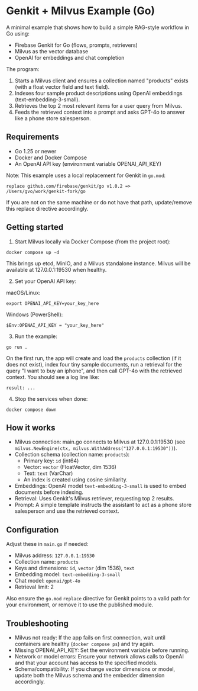 # Genkit + Milvus Example (Go)

A minimal example that shows how to build a simple RAG-style workflow in Go using:
- Firebase Genkit for Go (flows, prompts, retrievers)
- Milvus as the vector database
- OpenAI for embeddings and chat completion

The program:
1. Starts a Milvus client and ensures a collection named "products" exists (with a float vector field and text field).
2. Indexes four sample product descriptions using OpenAI embeddings (text-embedding-3-small).
3. Retrieves the top 2 most relevant items for a user query from Milvus.
4. Feeds the retrieved context into a prompt and asks GPT-4o to answer like a phone store salesperson.


## Requirements
- Go 1.25 or newer
- Docker and Docker Compose
- An OpenAI API key (environment variable OPENAI_API_KEY)

Note: This example uses a local replacement for Genkit in `go.mod`:

```
replace github.com/firebase/genkit/go v1.0.2 => /Users/gvo/work/genkit-fork/go
```

If you are not on the same machine or do not have that path, update/remove this replace directive accordingly.


## Getting started

1) Start Milvus locally via Docker Compose (from the project root):

```
docker compose up -d
```

This brings up etcd, MinIO, and a Milvus standalone instance. Milvus will be available at 127.0.0.1:19530 when healthy.

2) Set your OpenAI API key:

macOS/Linux:
```
export OPENAI_API_KEY=your_key_here
```
Windows (PowerShell):
```
$Env:OPENAI_API_KEY = "your_key_here"
```

3) Run the example:

```
go run .
```

On the first run, the app will create and load the `products` collection (if it does not exist), index four tiny sample documents, run a retrieval for the query "I want to buy an iphone", and then call GPT-4o with the retrieved context. You should see a log line like:

```
result: ...
```

4) Stop the services when done:

```
docker compose down
```


## How it works
- Milvus connection: main.go connects to Milvus at 127.0.0.1:19530 (see `milvus.NewEngine(ctx, milvus.WithAddress("127.0.0.1:19530"))`).
- Collection schema (collection name: `products`):
  - Primary key: `id` (int64)
  - Vector: `vector` (FloatVector, dim 1536)
  - Text: `text` (VarChar)
  - An index is created using cosine similarity.
- Embeddings: OpenAI model `text-embedding-3-small` is used to embed documents before indexing.
- Retrieval: Uses Genkit's Milvus retriever, requesting top 2 results.
- Prompt: A simple template instructs the assistant to act as a phone store salesperson and use the retrieved context.


## Configuration
Adjust these in `main.go` if needed:
- Milvus address: `127.0.0.1:19530`
- Collection name: `products`
- Keys and dimensions: `id`, `vector` (dim 1536), `text`
- Embedding model: `text-embedding-3-small`
- Chat model: `openai/gpt-4o`
- Retrieval limit: 2

Also ensure the `go.mod` `replace` directive for Genkit points to a valid path for your environment, or remove it to use the published module.


## Troubleshooting
- Milvus not ready: If the app fails on first connection, wait until containers are healthy (`docker compose ps`) and try again.
- Missing OPENAI_API_KEY: Set the environment variable before running.
- Network or model errors: Ensure your network allows calls to OpenAI and that your account has access to the specified models.
- Schema/compatibility: If you change vector dimensions or model, update both the Milvus schema and the embedder dimension accordingly.
